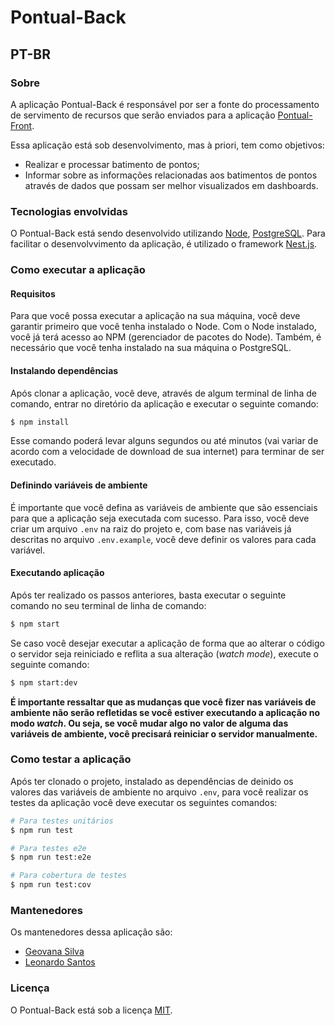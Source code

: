 # Pontual-Back

## PT-BR

### Sobre

A aplicação Pontual-Back é responsável por ser a fonte do processamento de servimento de recursos que serão enviados para a aplicação [Pontual-Front](https://github.com/geovanasilva/pontual-front).

Essa aplicação está sob desenvolvimento, mas à priori, tem como objetivos:
- Realizar e processar batimento de pontos;
- Informar sobre as informações relacionadas aos batimentos de pontos através de dados que possam ser melhor visualizados em dashboards.

### Tecnologias envolvidas

O Pontual-Back está sendo desenvolvido utilizando [Node](https://nodejs.org/en/), [PostgreSQL](https://www.postgresql.org/). Para facilitar o desenvolvvimento da aplicação, é utilizado o framework [Nest.js](https://nestjs.com/).

### Como executar a aplicação

#### Requisitos

Para que você possa executar a aplicação na sua máquina, você deve garantir primeiro que você tenha instalado o Node. Com o Node instalado, você já terá acesso ao NPM (gerenciador de pacotes do Node).
Também, é necessário que você tenha instalado na sua máquina o PostgreSQL.

#### Instalando dependências

Após clonar a aplicação, você deve, através de algum terminal de linha de comando, entrar no diretório da aplicação e executar o seguinte comando:

```bash
$ npm install
```

Esse comando poderá levar alguns segundos ou até minutos (vai variar de acordo com a velocidade de download de sua internet) para terminar de ser executado.

#### Definindo variáveis de ambiente

É importante que você defina as variáveis de ambiente que são essenciais para que a aplicação seja executada com sucesso. Para isso, você deve criar um arquivo `.env` na raiz do projeto e, com base nas variáveis já descritas no arquivo `.env.example`, você deve definir os valores para cada variável.

#### Executando aplicação

Após ter realizado os passos anteriores, basta executar o seguinte comando no seu terminal de linha de comando:

```bash
$ npm start
```

Se caso você desejar executar a aplicação de forma que ao alterar o código o servidor seja reiniciado e reflita a sua alteração (*watch mode*), execute o seguinte comando:

```bash
$ npm start:dev
```

**É importante ressaltar que as mudanças que você fizer nas variáveis de ambiente não serão refletidas se você estiver executando a aplicação no modo *watch*. Ou seja, se você mudar algo no valor de alguma das variáveis de ambiente, você precisará reiniciar o servidor manualmente.**

### Como testar a aplicação

Após ter clonado o projeto, instalado as dependências de deinido os valores das variáveis de ambiente no arquivo `.env`, para você realizar os testes da aplicação você deve executar os seguintes comandos:

```bash
# Para testes unitários
$ npm run test

# Para testes e2e
$ npm run test:e2e

# Para cobertura de testes
$ npm run test:cov
```

### Mantenedores

Os mantenedores dessa aplicação são:
- [Geovana Silva](https://github.com/geovanasilva)
- [Leonardo Santos](https://github.com/leonardossev)

### Licença

O Pontual-Back está sob a licença [MIT](LICENSE).